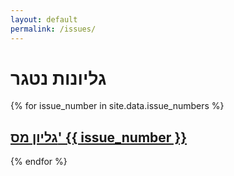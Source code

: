 ```yaml
---
layout: default
permalink: /issues/
---
```


<div class="home">
<h1>גליונות נטגר</h1>  
{% for issue_number in site.data.issue_numbers %}
<h2><a href="{{site.baseurl}}/issues/{{issue_number}}">גליון מס' {{ issue_number }}</a></h2>
{% endfor %}

